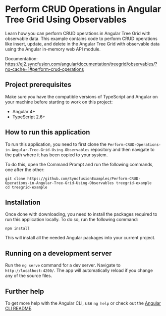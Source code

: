 # Perform CRUD Operations in Angular Tree Grid Using Observables

Learn how you can perform CRUD operations in Angular Tree Grid with observable data. This example contains code to perform CRUD operations like insert, update, and delete in the Angular Tree Grid with observable data using the Angular in-memory web API module.

Documentation: https://ej2.syncfusion.com/angular/documentation/treegrid/observables/?no-cache=1#perform-crud-operations


## Project prerequisites
Make sure you have the compatible versions of TypeScript and Angular on your machine before starting to work on this project:
* Angular 4+
* TypeScript 2.6+

## How to run this application
To run this application, you need to first clone the `Perform-CRUD-Operations-in-Angular-Tree-Grid-Using-Observables` repository and then navigate to the path where it has been copied to your system.

To do this, open the Command Prompt and run the following commands, one after the other:

```
git clone https://github.com/SyncfusionExamples/Perform-CRUD-Operations-in-Angular-Tree-Grid-Using-Observables treegrid-example
cd treegrid-example
```

## Installation
Once done with downloading, you need to install the packages required to run this application locally. To do so, run the following command:

```
npm install
```
This will install all the needed Angular packages into your current project.

## Running on a development server
Run the `ng serve` command for a dev server. Navigate to `http://localhost:4200/`. The app will automatically reload if you change any of the source files.

## Further help

To get more help with the Angular CLI, use `ng help` or check out the [Angular CLI README](https://github.com/angular/angular-cli/blob/master/README.md).
